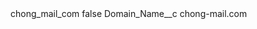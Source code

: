 <?xml version="1.0" encoding="UTF-8"?>
<CustomMetadata xmlns="http://soap.sforce.com/2006/04/metadata" xmlns:xsi="http://www.w3.org/2001/XMLSchema-instance" xmlns:xsd="http://www.w3.org/2001/XMLSchema">
    <label>chong_mail_com</label>
    <protected>false</protected>
    <values>
        <field>Domain_Name__c</field>
        <value xsi:type="xsd:string">chong-mail.com</value>
    </values>
</CustomMetadata>
